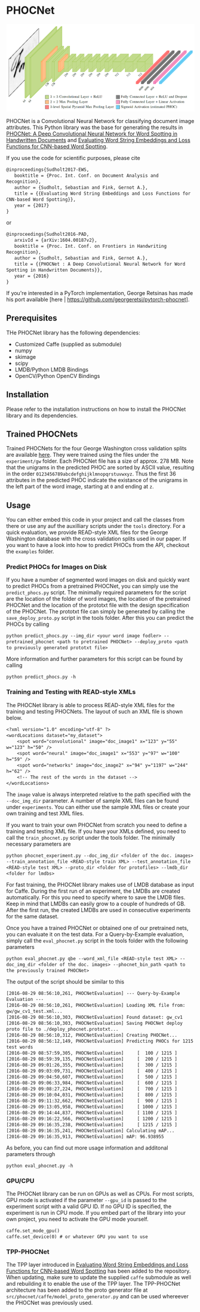 # PHOCNet
![PHOCNet Architecture](phocnet_architecture.png)

PHOCNet is a Convolutional Neural Network for classifying document image attributes. This Python library was the base for generating the results in [PHOCNet: A Deep Convolutional Neural Network for Word Spotting in Handwritten Documents](http://patrec.cs.tu-dortmund.de/pubs/abstracts/Sudholt2016-PAD.htm) and [Evaluating Word String Embeddings and Loss Functions for CNN-based Word Spotting](http://patrec.cs.tu-dortmund.de/pubs/abstracts/Sudholt2017-EWS.htm).

If you use the code for scientific purposes, please cite
```
@inproceedings{Sudholt2017-EWS,
   booktitle = {Proc. Int. Conf. on Document Analysis and Recognition},
   author = {Sudholt, Sebastian and Fink, Gernot A.},
   title = {{Evaluating Word String Embeddings and Loss Functions for CNN-based Word Spotting}},
   year = {2017}
}
```
or
```
@inproceedings{Sudholt2016-PAD,
   arxivId = {arXiv:1604.00187v2},
   booktitle = {Proc. Int. Conf. on Frontiers in Handwriting Recognition},
   author = {Sudholt, Sebastian and Fink, Gernot A.},
   title = {{PHOCNet : A Deep Convolutional Neural Network for Word Spotting in Handwritten Documents}},
   year = {2016}
}
```

If you're interested in a PyTorch implementation, George Retsinas has made his port available [here | https://github.com/georgeretsi/pytorch-phocnet].

## Prerequisites
THe PHOCNet library has the following dependencies:
- Customized Caffe (supplied as submodule)
- numpy
- skimage
- scipy
- LMDB/Python LMDB Bindings
- OpenCV/Python OpenCV Bindings

## Installation
Please refer to the installation instructions on how to install the PHOCNet library and its dependencies.

## Trained PHOCNets
Trained PHOCNets for the four George Washington cross validation splits are available [here](http://patrec.cs.tu-dortmund.de/cms/en/home/Resources/index.html). They were trained using the files under the `experiment/gw` folder. Each PHOCNet file has a size of approx. 278 MB. Note that the unigrams in the predicted PHOC are sorted by ASCII value, resulting in the order `0123456789abcdefghijklmnopqrstuvwxyz`. Thus the first 36 attributes in the predicted PHOC indicate the existance of the unigrams in the left part of the word image, starting at `0` and ending at `z`.

## Usage
You can either embed this code in your project and call the classes from there or use any auf the auxilliary scripts under the `tools` directory.
For a quick evaluation, we provide READ-style XML files for the George Washington database with the cross validation splits used in our paper.
If you want to have a look into how to predict PHOCs from the API, checkout the `examples` folder.

### Predict PHOCs for Images on Disk
If you have a number of segmented word images on disk and quickly want to predict PHOCs from a pretrained PHOCNet, you can simply use the `predict_phocs.py` script.
The minimally required parameters for the script are the location of the folder of word images, the location of the pretrained PHOCNet
and the location of the prototxt file with the design specification of the PHOCNet. The prototxt file can simply be generated by calling the `save_deploy_proto.py` script in the tools folder.
After this you can predict the PHOCs by calling
```
python predict_phocs.py --img_dir <your word image fodler> --pretrained_phocnet <path to pretrained PHOCNet> --deploy_proto <path to previously generated prototxt file>
```

More information and further parameters for this script can be found by calling
```
python predict_phocs.py -h
```

### Training and Testing with READ-style XMLs
The PHOCNet library is able to process READ-style XML files for the training and testing PHOCNets. The layout of such an XML file is shown below.
```
<?xml version="1.0" encoding="utf-8" ?>
<wordLocations dataset="my_dataset">
    <spot word="convolutional" image="doc_image1" x="123" y="55" w="123" h="50" />
    <spot word="neural" image="doc_image1" x="553" y="97" w="100" h="59" />
    <spot word="networks" image="doc_image2" x="94" y="1197" w="244" h="62" />
    <!-- The rest of the words in the dataset -->
</wordLocations>
```
The `image` value is always interpreted relative to the path specified with the `--doc_img_dir` parameter. 
A number of sample XML files can be found under `experiments`. You can either use the sample XML files or create your own training and test XML files.

If you want to train your own PHOCNet from scratch you need to define a training and testing XML file. If you have your XMLs defined, you need to call the `train_phocnet.py` script under the tools folder. The minimally necessary parameters are
```
python phocnet_experiment.py --doc_img_dir <folder of the doc. images> --train_annotation_file <READ-style train XML> --test_annotation_file <READ-style test XML> --proto_dir <folder for protofiles> --lmdb_dir <folder for lmdbs>
```
For fast training, the PHOCNet library makes use of LMDB database as input for Caffe. During the first run of an experiment, the LMDBs are created automatically. For this you need to specify where to save the LMDB files. Keep in mind that LMDBs can easily grow to a couple of hundreds of GB. 
After the first run, the created LMDBs are used in consecutive experiments for the same dataset.

Once you have a trained PHOCNet or obtained one of our pretrained nets, you can evaluate it on the test data. For a Query-by-Example evaluation, simply call the `eval_phocnet.py` script in the tools folder with the following parameters
```
python eval_phocnet.py qbe --word_xml_file <READ-style test XML> --doc_img_dir <folder of the doc. images> --phocnet_bin_path <path to the previously trained PHOCNet>
```
The output of the script should be similar to this
```
[2016-08-29 08:56:10,261, PHOCNetEvaluation] --- Query-by-Example Evaluation ---
[2016-08-29 08:56:10,261, PHOCNetEvaluation] Loading XML file from: gw/gw_cv1_test.xml...
[2016-08-29 08:56:10,303, PHOCNetEvaluation] Found dataset: gw_cv1
[2016-08-29 08:56:10,303, PHOCNetEvaluation] Saving PHOCNet deploy proto file to ./deploy_phocnet.prototxt...
[2016-08-29 08:56:10,312, PHOCNetEvaluation] Creating PHOCNet...
[2016-08-29 08:56:12,149, PHOCNetEvaluation] Predicting PHOCs for 1215 test words
[2016-08-29 08:57:59,305, PHOCNetEvaluation]     [  100 / 1215 ]
[2016-08-29 08:59:39,135, PHOCNetEvaluation]     [  200 / 1215 ]
[2016-08-29 09:01:26,355, PHOCNetEvaluation]     [  300 / 1215 ]
[2016-08-29 09:03:09,731, PHOCNetEvaluation]     [  400 / 1215 ]
[2016-08-29 09:04:50,607, PHOCNetEvaluation]     [  500 / 1215 ]
[2016-08-29 09:06:33,984, PHOCNetEvaluation]     [  600 / 1215 ]
[2016-08-29 09:08:27,224, PHOCNetEvaluation]     [  700 / 1215 ]
[2016-08-29 09:10:04,031, PHOCNetEvaluation]     [  800 / 1215 ]
[2016-08-29 09:11:32,662, PHOCNetEvaluation]     [  900 / 1215 ]
[2016-08-29 09:13:05,958, PHOCNetEvaluation]     [ 1000 / 1215 ]
[2016-08-29 09:14:44,837, PHOCNetEvaluation]     [ 1100 / 1215 ]
[2016-08-29 09:16:22,566, PHOCNetEvaluation]     [ 1200 / 1215 ]
[2016-08-29 09:16:35,238, PHOCNetEvaluation]     [ 1215 / 1215 ]
[2016-08-29 09:16:35,241, PHOCNetEvaluation] Calculating mAP...
[2016-08-29 09:16:35,913, PHOCNetEvaluation] mAP: 96.938955
```
As before, you can find out more usage information and additonal parameters through
```
python eval_phocnet.py -h
```

### GPU/CPU
The PHOCNet library can be run on GPUs as well as CPUs. For most scripts, GPU mode is activated if the parameter `--gpu_id` is passed to the experiment script with a valid GPU ID. If no GPU ID is specified, the experiment is run in CPU mode. If you embed part of the library into your own project, you need to activate the GPU mode yourself.
```
caffe.set_mode_gpu()
caffe.set_device(0) # or whatever GPU you want to use
```

### TPP-PHOCNet
The TPP layer introduced in [Evaluating Word String Embeddings and Loss Functions for CNN-based Word Spotting](http://patrec.cs.tu-dortmund.de/pubs/abstracts/Sudholt2017-EWS.htm) has been added to the repository. When updating, make sure to update the supplied `caffe` submodule as well and rebuilding it to enable the use of the TPP layer.
The TPP-PHOCNet architecture has been added to the proto generator file at `src/phocnet/caffe/model_proto_generator.py` and can be used whereever the PHOCNet was previously used.
